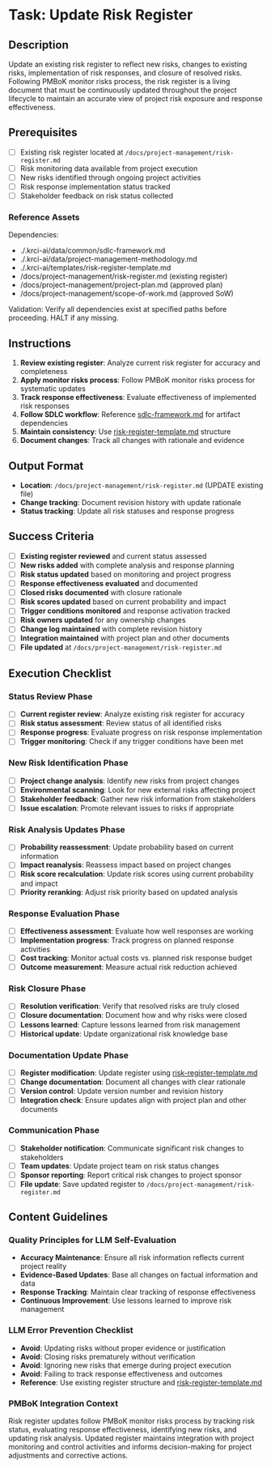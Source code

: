 # Task: Update Risk Register

## Description

Update an existing risk register to reflect new risks, changes to existing risks, implementation of risk responses, and closure of resolved risks. Following PMBoK monitor risks process, the risk register is a living document that must be continuously updated throughout the project lifecycle to maintain an accurate view of project risk exposure and response effectiveness.

## Prerequisites

- [ ] Existing risk register located at `/docs/project-management/risk-register.md`
- [ ] Risk monitoring data available from project execution
- [ ] New risks identified through ongoing project activities
- [ ] Risk response implementation status tracked
- [ ] Stakeholder feedback on risk status collected

### Reference Assets

Dependencies:

- ./.krci-ai/data/common/sdlc-framework.md
- ./.krci-ai/data/project-management-methodology.md
- ./.krci-ai/templates/risk-register-template.md
- /docs/project-management/risk-register.md (existing register)
- /docs/project-management/project-plan.md (approved plan)
- /docs/project-management/scope-of-work.md (approved SoW)

Validation: Verify all dependencies exist at specified paths before proceeding. HALT if any missing.

## Instructions

1. **Review existing register**: Analyze current risk register for accuracy and completeness
2. **Apply monitor risks process**: Follow PMBoK monitor risks process for systematic updates
3. **Track response effectiveness**: Evaluate effectiveness of implemented risk responses
4. **Follow SDLC workflow**: Reference [sdlc-framework.md](./.krci-ai/data/common/sdlc-framework.md) for artifact dependencies
5. **Maintain consistency**: Use [risk-register-template.md](./.krci-ai/templates/risk-register-template.md) structure
6. **Document changes**: Track all changes with rationale and evidence

## Output Format

- **Location**: `/docs/project-management/risk-register.md` (UPDATE existing file)
- **Change tracking**: Document revision history with update rationale
- **Status tracking**: Update all risk statuses and response progress

## Success Criteria

- [ ] **Existing register reviewed** and current status assessed
- [ ] **New risks added** with complete analysis and response planning
- [ ] **Risk status updated** based on monitoring and project progress
- [ ] **Response effectiveness evaluated** and documented
- [ ] **Closed risks documented** with closure rationale
- [ ] **Risk scores updated** based on current probability and impact
- [ ] **Trigger conditions monitored** and response activation tracked
- [ ] **Risk owners updated** for any ownership changes
- [ ] **Change log maintained** with complete revision history
- [ ] **Integration maintained** with project plan and other documents
- [ ] **File updated** at `/docs/project-management/risk-register.md`

## Execution Checklist

### Status Review Phase

- [ ] **Current register review**: Analyze existing risk register for accuracy
- [ ] **Risk status assessment**: Review status of all identified risks
- [ ] **Response progress**: Evaluate progress on risk response implementation
- [ ] **Trigger monitoring**: Check if any trigger conditions have been met

### New Risk Identification Phase

- [ ] **Project change analysis**: Identify new risks from project changes
- [ ] **Environmental scanning**: Look for new external risks affecting project
- [ ] **Stakeholder feedback**: Gather new risk information from stakeholders
- [ ] **Issue escalation**: Promote relevant issues to risks if appropriate

### Risk Analysis Updates Phase

- [ ] **Probability reassessment**: Update probability based on current information
- [ ] **Impact reanalysis**: Reassess impact based on project changes
- [ ] **Risk score recalculation**: Update risk scores using current probability and impact
- [ ] **Priority reranking**: Adjust risk priority based on updated analysis

### Response Evaluation Phase

- [ ] **Effectiveness assessment**: Evaluate how well responses are working
- [ ] **Implementation progress**: Track progress on planned response activities
- [ ] **Cost tracking**: Monitor actual costs vs. planned risk response budget
- [ ] **Outcome measurement**: Measure actual risk reduction achieved

### Risk Closure Phase

- [ ] **Resolution verification**: Verify that resolved risks are truly closed
- [ ] **Closure documentation**: Document how and why risks were closed
- [ ] **Lessons learned**: Capture lessons learned from risk management
- [ ] **Historical update**: Update organizational risk knowledge base

### Documentation Update Phase

- [ ] **Register modification**: Update register using [risk-register-template.md](./.krci-ai/templates/risk-register-template.md)
- [ ] **Change documentation**: Document all changes with clear rationale
- [ ] **Version control**: Update version number and revision history
- [ ] **Integration check**: Ensure updates align with project plan and other documents

### Communication Phase

- [ ] **Stakeholder notification**: Communicate significant risk changes to stakeholders
- [ ] **Team updates**: Update project team on risk status changes
- [ ] **Sponsor reporting**: Report critical risk changes to project sponsor
- [ ] **File update**: Save updated register to `/docs/project-management/risk-register.md`

## Content Guidelines

### Quality Principles for LLM Self-Evaluation

- **Accuracy Maintenance**: Ensure all risk information reflects current project reality
- **Evidence-Based Updates**: Base all changes on factual information and data
- **Response Tracking**: Maintain clear tracking of response effectiveness
- **Continuous Improvement**: Use lessons learned to improve risk management

### LLM Error Prevention Checklist

- **Avoid**: Updating risks without proper evidence or justification
- **Avoid**: Closing risks prematurely without verification
- **Avoid**: Ignoring new risks that emerge during project execution
- **Avoid**: Failing to track response effectiveness and outcomes
- **Reference**: Use existing register structure and [risk-register-template.md](./.krci-ai/templates/risk-register-template.md)

### PMBoK Integration Context

Risk register updates follow PMBoK monitor risks process by tracking risk status, evaluating response effectiveness, identifying new risks, and updating risk analysis. Updated register maintains integration with project monitoring and control activities and informs decision-making for project adjustments and corrective actions. 